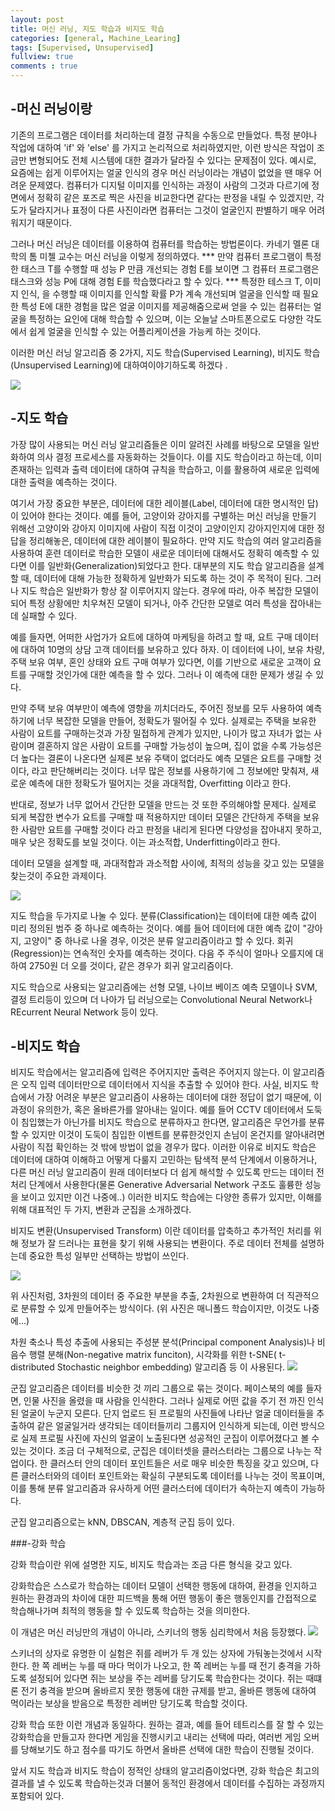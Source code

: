 ```yaml
---
layout: post
title: 머신 러닝, 지도 학습과 비지도 학습
categories: [general, Machine_Learing]
tags: [Supervised, Unsupervised]
fullview: true
comments : true
---
```


## -머신 러닝이랑
기존의 프로그램은 데이터를 처리하는데 결정 규칙을 수동으로 만들었다. 특정 분야나 작업에 대하여 'if' 와 'else' 를 가지고 논리적으로 처리하였지만, 이런 방식은 작업이 조금만 변형되어도 전체 시스템에 대한 결과가 달라질 수 있다는 문제점이 있다. 예시로, 요즘에는 쉽게 이루어지는 얼굴 인식의 경우 머신 러닝이라는 개념이 없었을 땐 매우 어려운 문제였다. 컴퓨터가 디지털 이미지를 인식하는 과정이 사람의 그것과 다르기에 정면에서 정확히 같은 포즈로 찍은 사진을 비교한다면 같다는 판정을 내릴 수 있겠지만, 각도가 달라지거나 표정이 다른 사진이라면 컴퓨터는 그것이 얼굴인지 판별하기 매우 어려워지기 때문이다. 

그러나 머신 러닝은 데이터를 이용하여 컴퓨터를 학습하는 방법론이다. 카네기 멜론 대학의 톰 미첼 교수는 머신 러닝을 이렇게 정의하였다.
*** 만약 컴퓨터 프로그램이 특정한 태스크 T를 수행할 때 성능 P 만큼 개선되는 경험 E를 보이면 그 컴퓨터 프로그램은 태스크와 성능 P에 대해 경험 E를 학습했다라고 할 수 있다. ***
특정한 테스크 T, 이미지 인식, 을 수행할 때 이미지를 인식할 확률 P가 계속 개선되며 얼굴을 인식할 때 필요한 특성 E에 대한 경험을 많은 얼굴 이미지를 제공해줌으로써 얻을 수 있는 컴퓨터는 얼굴을 특정하는 요인에 대해 학습할 수 있으며, 이는 오늘날 스마트폰으로도 다양한 각도에서 쉽게 얼굴을 인식할 수 있는 어플리케이션을 가능케 하는 것이다.

이러한 머신 러닝 알고리즘 중 2가지, 지도 학습(Supervised Learning), 비지도 학습(Unsupervised Learning)에 대하여이야기하도록 하겠다 .


<img src="{{ site.BASE_PATH }}/assets/ico/image.jpg">
          
## -지도 학습
가장 많이 사용되는 머신 러닝 알고리즘들은 이미 알려진 사례를 바탕으로 모델을 일반화하여 의사 결정 프로세스를 자동화하는 것들이다. 이를 지도 학습이라고 하는데, 이미 존재하는 입력과 출력 데이터에 대하여 규칙을 학습하고, 이를 활용하여 새로운 입력에 대한 출력을 예측하는 것이다.

여기서 가장 중요한 부분은, 데이터에 대한 레이블(Label, 데이터에 대한 명시적인 답)이 있어야 한다는 것이다. 예를 들어, 고양이와 강아지를 구별하는 머신 러닝을 만들기 위해선 고양이와 강아지 이미지에 사람이 직접 이것이 고양이인지 강아지인지에 대한 정답을 정리해놓은, 데이터에 대한 레이블이 필요하다. 
만약 지도 학습의 여러 알고리즘을 사용하여 훈련 데이터로 학습한 모델이 새로운 데이터에 대해서도 정확히 예측할 수 있다면 이를 일반화(Generalization)되었다고 한다. 대부분의 지도 학습 알고리즘을 설계할 때, 데이터에 대해 가능한 정확하게 일반화가 되도록 하는 것이 주 목적이 된다.
그러나 지도 학습은 일반화가 항상 잘 이루어지지 않는다. 경우에 따라, 아주 복잡한 모델이 되어 특정 상황에만 치우쳐진 모델이 되거나, 아주 간단한 모델로 여러 특성을 잡아내는데 실패할 수 있다.

예를 들자면, 어떠한 사업가가 요트에 대하여 마케팅을 하려고 할 때, 요트 구매 데이터에 대하여 10명의 상담 고객 데이터를 보유하고 있다 하자. 이 데이터에 나이, 보유 차량, 주택 보유 여부, 혼인 상태와 요트 구매 여부가 있다면, 이를 기반으로 새로운 고객이 요트를 구매할 것인가에 대한 예측을 할 수 있다. 그러나 이 예측에 대한 문제가 생길 수 있다. 

만약 주택 보유 여부만이 예측에 영향을 끼치더라도, 주어진 정보를 모두 사용하여 예측하기에 너무 복잡한 모델을 만들어, 정확도가 떨어질 수 있다. 실제로는 주택을 보유한 사람이 요트를 구매하는것과 가장 밀접하게 관계가 있지만, 나이가 많고 자녀가 없는 사람이며 결혼하지 않은 사람이 요트를 구매할 가능성이 높으며, 집이 없을 수록 가능성은 더 높다는 결론이 나온다면 실제론 보유 주택이 없더라도 예측 모델은 요트를 구매할 것이다, 라고 판단해버리는 것이다. 너무 많은 정보를 사용하기에 그 정보에만 맞춰져, 새로운 예측에 대한 정확도가 떨어지는 것을 과대적합, Overfitting 이라고 한다.

반대로, 정보가 너무 없어서 간단한 모델을 만드는 것 또한 주의해야할 문제다. 실제로 되게 복잡한 변수가 요트를 구매할 때 적용하지만 데이터 모델은 간단하게 주택을 보유한 사람만 요트를 구매할 것이다 라고 판정을 내리게 된다면 다양성을 잡아내지 못하고, 매우 낮은 정확도를 보일 것이다. 이는 과소적합, Underfitting이라고 한다.

데이터 모델을 설계할 때, 과대적합과 과소적합 사이에, 최적의 성능을 갖고 있는 모델을 찾는것이 주요한 과제이다.

<img src="{{ site.BASE_PATH }}/assets/ico/image2.png">


지도 학습을 두가지로 나눌 수 있다. 
분류(Classification)는 데이터에 대한 예측 값이 미리 정의된 범주 중 하나로 예측하는 것이다. 예를 들어 데이터에 대한 예측 값이 "강아지, 고양이" 중 하나로 나올 경우, 이것은 분류 알고리즘이라고 할 수 있다.
회귀(Regression)는 연속적인 숫자를 예측하는 것이다. 다음 주 주식이 얼마나 오를지에 대하여 2750원 더 오를 것이다, 같은 경우가 회귀 알고리즘이다.

지도 학습으로 사용되는 알고리즘에는 선형 모델, 나이브 베이즈 예측 모델이나 SVM, 결정 트리등이 있으며 더 나아가 딥 러닝으로는 Convolutional Neural Network나 REcurrent Neural Network 등이 있다.


## -비지도 학습

비지도 학습에서는 알고리즘에 입력은 주어지지만 출력은 주어지지 않는다. 이 알고리즘은 오직 입력 데이터만으로 데이터에서 지식을 추출할 수 있어야 한다. 
사실, 비지도 학습에서 가장 어려운 부분은 알고리즘이 사용하는 데이터에 대한 정답이 없기 때문에, 이 과정이 유의한가, 혹은 올바른가를 알아내는 일이다. 예를 들어 CCTV 데이터에서 도둑이 침입했는가 아닌가를 비지도 학습으로 분류하자고 한다면, 알고리즘은 무언가를 분류할 수 있지만 이것이 도둑이 침입한 이벤트를 분류한것인지 손님이 온건지를 알아내려면 사람이 직접 확인하는 것 밖에 방법이 없을 경우가 많다. 
이러한 이유로 비지도 학습은 데이터에 대하여 이해하고 어떻게 다룰지 고민하는 탐색적 분석 단계에서 이용하거나, 다른 머신 러닝 알고리즘이 원래 데이터보다 더 쉽게 해석할 수 있도록 만드는 데이터 전처리 단계에서 사용한다(물론 Generative Adversarial Network 구조도 훌륭한 성능을 보이고 있지만 이건 나중에..)
이러한 비지도 학습에는 다양한 종류가 있지만, 이해를 위해 대표적인 두 가지, 변환과 군집을 소개하겠다.

비지도 변환(Unsupervised Transform) 이란 데이터를 압축하고 추가적인 처리를 위해 정보가 잘 드러나는 표현을 찾기 위해 사용되는 변환이다. 주로 데이터 전체를 설명하는데 중요한 특성 일부만 선택하는 방법이 쓰인다.

<img src="{{ site.BASE_PATH }}/assets/ico/image3.png">


위 사진처럼, 3차원의 데이터 중 주요한 부분을 추출, 2차원으로 변환하여 더 직관적으로 분류할 수 있게 만들어주는 방식이다. (위 사진은 매니폴드 학습이지만, 이것도 나중에...)

차원 축소나 특성 추출에 사용되는 주성분 분석(Principal component Analysis)나 비음수 행렬 분해(Non-negative matrix funciton), 시각화를 위한 t-SNE( t-distributed Stochastic neighbor embedding) 알고리즘 등 이 사용된다.
<img src="{{ site.BASE_PATH }}/assets/ico/image4.png">


 
군집 알고리즘은 데이터를 비슷한 것 끼리 그룹으로 묶는 것이다. 
페이스북의 예를 들자면, 인물 사진을 올렸을 때 사람을 인식한다. 그러나 실제로 어떤 값을 주기 전 까진 인식된 얼굴이 누군지 모른다. 단지 업로드 된 프로필의 사진들에 나타난  얼굴 데이터들을 추출하여 같은 얼굴일거라 생각되는 데이터들끼리 그룹지어 인식하게 되는데, 이런 방식으로 실제 프로필 사진에 자신의 얼굴이 노출된다면 성공적인 군집이 이루어졌다고 볼 수 있는 것이다.
조금 더 구체적으로, 군집은 데이터셋을 클러스터라는 그룹으로 나누는 작업이다. 한 클러스터 안의 데이터 포인트들은 서로 매우 비슷한 특징을 갖고 있으며, 다른 클러스터와의 데이터 포인트와는 확실히 구분되도록 데이터를 나누는 것이 목표이며, 이를 통해 분류 알고리즘과 유사하게 어떤 클러스터에 데이터가 속하는지 예측이 가능하다.

군집 알고리즘으로는 kNN, DBSCAN, 계층적 군집 등이 있다.


###-강화 학습

강화 학습이란 위에 설명한 지도, 비지도 학습과는 조금 다른 형식을 갖고 있다. 

강화학습은 스스로가 학습하는 데이터 모델이 선택한 행동에 대하여, 환경을 인지하고 원하는 환경과의 차이에 대한 피드백을 통해 어떤 행동이 좋은 행동인지를 간접적으로 학습해나가며 최적의 행동을 할 수 있도록 학습하는 것을 의미한다. 

이 개념은 머신 러닝만의 개념이 아니라, 스키너의  행동 심리학에서 처음 등장했다. 
<img src="{{ site.BASE_PATH }}/assets/ico/image5.png">

스키너의 상자로 유명한 이 실험은 쥐를 레버가 두 개 있는 상자에 가둬놓는것에서 시작한다. 한 쪽 레버는 누를 때 마다 먹이가 나오고, 한 쪽 레버는 누를 때 전기 충격을 가하도록 설정되어 있다면 쥐는 보상을 주는 레버를 당기도록 학습한다는 것이다. 쥐는 때떄론 전기 충격을 받으며 올바르지 못한 행동에 대한 규제를 받고, 올바른 행동에 대하여 먹이라는 보상을 받음으로 특정한 레버만 당기도록 학습할 것이다.

강화 학습 또한 이런 개념과 동일하다. 원하는 결과, 예를 들어 테트리스를 잘 할 수 있는 강화학습을 만들고자 한다면 게임을 진행시키고 내리는 선택에 따라, 여러번 게임 오버를 당해보기도 하고 점수를 따기도 하면서 올바른 선택에 대한 학습이 진행될 것이다.

 앞서 지도 학습과 비지도 학습이 정적인 상태의 알고리즘이었다면, 강화 학습은 최고의 결과를 낼 수 있도록 학습하는것과 더불어 동적인 환경에서 데이터를 수집하는 과정까지 포함되어 있다.


 
